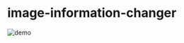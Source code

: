 # image-information-changer

![demo](https://github.com/Ja-sonYun/vue-exif-analyzer/blob/master/sample.gif?raw=true)
